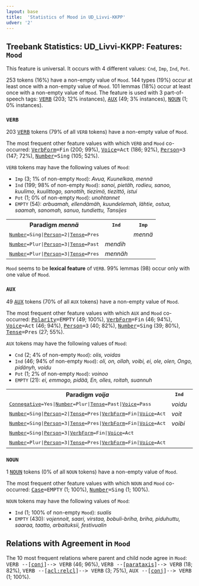 ```yaml
---
layout: base
title:  'Statistics of Mood in UD_Livvi-KKPP'
udver: '2'
---
```


## Treebank Statistics: UD_Livvi-KKPP: Features: `Mood`

This feature is universal.
It occurs with 4 different values: `Cnd`, `Imp`, `Ind`, `Pot`.

253 tokens (16%) have a non-empty value of `Mood`.
144 types (19%) occur at least once with a non-empty value of `Mood`.
101 lemmas (18%) occur at least once with a non-empty value of `Mood`.
The feature is used with 3 part-of-speech tags: <tt><a href="olo_kkpp-pos-VERB.html">VERB</a></tt> (203; 12% instances), <tt><a href="olo_kkpp-pos-AUX.html">AUX</a></tt> (49; 3% instances), <tt><a href="olo_kkpp-pos-NOUN.html">NOUN</a></tt> (1; 0% instances).

### `VERB`

203 <tt><a href="olo_kkpp-pos-VERB.html">VERB</a></tt> tokens (79% of all `VERB` tokens) have a non-empty value of `Mood`.

The most frequent other feature values with which `VERB` and `Mood` co-occurred: <tt><a href="olo_kkpp-feat-VerbForm.html">VerbForm</a></tt><tt>=Fin</tt> (200; 99%), <tt><a href="olo_kkpp-feat-Voice.html">Voice</a></tt><tt>=Act</tt> (186; 92%), <tt><a href="olo_kkpp-feat-Person.html">Person</a></tt><tt>=3</tt> (147; 72%), <tt><a href="olo_kkpp-feat-Number.html">Number</a></tt><tt>=Sing</tt> (105; 52%).

`VERB` tokens may have the following values of `Mood`:

* `Imp` (3; 1% of non-empty `Mood`): <em>Avua, Kuunelkaa, mennä</em>
* `Ind` (199; 98% of non-empty `Mood`): <em>sanoi, pietäh, rodieu, sanoo, kuulimo, kuulittogo, sanottih, tiezimö, tiezittö, istui</em>
* `Pot` (1; 0% of non-empty `Mood`): <em>unohtannet</em>
* `EMPTY` (54): <em>arbuamah, ellendämäh, kuundelemah, lähtie, ostua, saamah, sanomah, sanuo, tundiettu, Tansijes</em>

<table>
  <tr><th>Paradigm <i>mennä</i></th><th><tt>Ind</tt></th><th><tt>Imp</tt></th></tr>
  <tr><td><tt><tt><a href="olo_kkpp-feat-Number.html">Number</a></tt><tt>=Sing</tt>|<tt><a href="olo_kkpp-feat-Person.html">Person</a></tt><tt>=2</tt>|<tt><a href="olo_kkpp-feat-Tense.html">Tense</a></tt><tt>=Pres</tt></tt></td><td></td><td><em>mennä</em></td></tr>
  <tr><td><tt><tt><a href="olo_kkpp-feat-Number.html">Number</a></tt><tt>=Plur</tt>|<tt><a href="olo_kkpp-feat-Person.html">Person</a></tt><tt>=3</tt>|<tt><a href="olo_kkpp-feat-Tense.html">Tense</a></tt><tt>=Past</tt></tt></td><td><em>mendih</em></td><td></td></tr>
  <tr><td><tt><tt><a href="olo_kkpp-feat-Number.html">Number</a></tt><tt>=Plur</tt>|<tt><a href="olo_kkpp-feat-Person.html">Person</a></tt><tt>=3</tt>|<tt><a href="olo_kkpp-feat-Tense.html">Tense</a></tt><tt>=Pres</tt></tt></td><td><em>mennäh</em></td><td></td></tr>
</table>

`Mood` seems to be **lexical feature** of `VERB`. 99% lemmas (98) occur only with one value of `Mood`.

### `AUX`

49 <tt><a href="olo_kkpp-pos-AUX.html">AUX</a></tt> tokens (70% of all `AUX` tokens) have a non-empty value of `Mood`.

The most frequent other feature values with which `AUX` and `Mood` co-occurred: <tt><a href="olo_kkpp-feat-Polarity.html">Polarity</a></tt><tt>=EMPTY</tt> (49; 100%), <tt><a href="olo_kkpp-feat-VerbForm.html">VerbForm</a></tt><tt>=Fin</tt> (46; 94%), <tt><a href="olo_kkpp-feat-Voice.html">Voice</a></tt><tt>=Act</tt> (46; 94%), <tt><a href="olo_kkpp-feat-Person.html">Person</a></tt><tt>=3</tt> (40; 82%), <tt><a href="olo_kkpp-feat-Number.html">Number</a></tt><tt>=Sing</tt> (39; 80%), <tt><a href="olo_kkpp-feat-Tense.html">Tense</a></tt><tt>=Pres</tt> (27; 55%).

`AUX` tokens may have the following values of `Mood`:

* `Cnd` (2; 4% of non-empty `Mood`): <em>olis, voidas</em>
* `Ind` (46; 94% of non-empty `Mood`): <em>oli, on, ollah, voibi, ei, ole, olen, Ongo, pidänyh, voidu</em>
* `Pot` (1; 2% of non-empty `Mood`): <em>voinoo</em>
* `EMPTY` (21): <em>ei, emmogo, pidää, En, olles, roitah, suannuh</em>

<table>
  <tr><th>Paradigm <i>voija</i></th><th><tt>Ind</tt></th><th><tt>Cnd</tt></th><th><tt>Pot</tt></th></tr>
  <tr><td><tt><tt><a href="olo_kkpp-feat-Connegative.html">Connegative</a></tt><tt>=Yes</tt>|<tt><a href="olo_kkpp-feat-Number.html">Number</a></tt><tt>=Plur</tt>|<tt><a href="olo_kkpp-feat-Tense.html">Tense</a></tt><tt>=Past</tt>|<tt><a href="olo_kkpp-feat-Voice.html">Voice</a></tt><tt>=Pass</tt></tt></td><td><em>voidu</em></td><td></td><td></td></tr>
  <tr><td><tt><tt><a href="olo_kkpp-feat-Number.html">Number</a></tt><tt>=Sing</tt>|<tt><a href="olo_kkpp-feat-Person.html">Person</a></tt><tt>=2</tt>|<tt><a href="olo_kkpp-feat-Tense.html">Tense</a></tt><tt>=Pres</tt>|<tt><a href="olo_kkpp-feat-VerbForm.html">VerbForm</a></tt><tt>=Fin</tt>|<tt><a href="olo_kkpp-feat-Voice.html">Voice</a></tt><tt>=Act</tt></tt></td><td><em>voit</em></td><td></td><td></td></tr>
  <tr><td><tt><tt><a href="olo_kkpp-feat-Number.html">Number</a></tt><tt>=Sing</tt>|<tt><a href="olo_kkpp-feat-Person.html">Person</a></tt><tt>=3</tt>|<tt><a href="olo_kkpp-feat-Tense.html">Tense</a></tt><tt>=Pres</tt>|<tt><a href="olo_kkpp-feat-VerbForm.html">VerbForm</a></tt><tt>=Fin</tt>|<tt><a href="olo_kkpp-feat-Voice.html">Voice</a></tt><tt>=Act</tt></tt></td><td><em>voibi</em></td><td></td><td></td></tr>
  <tr><td><tt><tt><a href="olo_kkpp-feat-Number.html">Number</a></tt><tt>=Sing</tt>|<tt><a href="olo_kkpp-feat-Person.html">Person</a></tt><tt>=3</tt>|<tt><a href="olo_kkpp-feat-VerbForm.html">VerbForm</a></tt><tt>=Fin</tt>|<tt><a href="olo_kkpp-feat-Voice.html">Voice</a></tt><tt>=Act</tt></tt></td><td></td><td></td><td><em>voinoo</em></td></tr>
  <tr><td><tt><tt><a href="olo_kkpp-feat-Number.html">Number</a></tt><tt>=Plur</tt>|<tt><a href="olo_kkpp-feat-Person.html">Person</a></tt><tt>=3</tt>|<tt><a href="olo_kkpp-feat-Tense.html">Tense</a></tt><tt>=Pres</tt>|<tt><a href="olo_kkpp-feat-VerbForm.html">VerbForm</a></tt><tt>=Fin</tt>|<tt><a href="olo_kkpp-feat-Voice.html">Voice</a></tt><tt>=Act</tt></tt></td><td></td><td><em>voidas</em></td><td></td></tr>
</table>

### `NOUN`

1 <tt><a href="olo_kkpp-pos-NOUN.html">NOUN</a></tt> tokens (0% of all `NOUN` tokens) have a non-empty value of `Mood`.

The most frequent other feature values with which `NOUN` and `Mood` co-occurred: <tt><a href="olo_kkpp-feat-Case.html">Case</a></tt><tt>=EMPTY</tt> (1; 100%), <tt><a href="olo_kkpp-feat-Number.html">Number</a></tt><tt>=Sing</tt> (1; 100%).

`NOUN` tokens may have the following values of `Mood`:

* `Ind` (1; 100% of non-empty `Mood`): <em>sualis</em>
* `EMPTY` (430): <em>vojennoit, saari, virstaa, bobuli-briha, briha, piduhuttu, saaraa, taatto, arbaituksii, festivualin</em>

## Relations with Agreement in `Mood`

The 10 most frequent relations where parent and child node agree in `Mood`:
<tt>VERB --[<tt><a href="olo_kkpp-dep-conj.html">conj</a></tt>]--> VERB</tt> (46; 96%),
<tt>VERB --[<tt><a href="olo_kkpp-dep-parataxis.html">parataxis</a></tt>]--> VERB</tt> (18; 82%),
<tt>VERB --[<tt><a href="olo_kkpp-dep-acl-relcl.html">acl:relcl</a></tt>]--> VERB</tt> (3; 75%),
<tt>AUX --[<tt><a href="olo_kkpp-dep-conj.html">conj</a></tt>]--> VERB</tt> (1; 100%).

